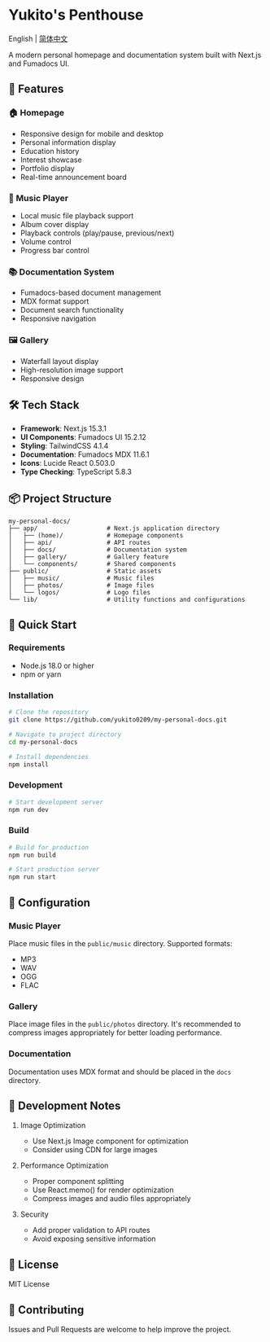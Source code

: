 # Yukito's Penthouse

English | [简体中文](./README.md)

A modern personal homepage and documentation system built with Next.js and Fumadocs UI.

## 🌟 Features

### 🏠 Homepage
- Responsive design for mobile and desktop
- Personal information display
- Education history
- Interest showcase
- Portfolio display
- Real-time announcement board

### 🎵 Music Player
- Local music file playback support
- Album cover display
- Playback controls (play/pause, previous/next)
- Volume control
- Progress bar control

### 📚 Documentation System
- Fumadocs-based document management
- MDX format support
- Document search functionality
- Responsive navigation

### 🖼️ Gallery
- Waterfall layout display
- High-resolution image support
- Responsive design

## 🛠️ Tech Stack

- **Framework**: Next.js 15.3.1
- **UI Components**: Fumadocs UI 15.2.12
- **Styling**: TailwindCSS 4.1.4
- **Documentation**: Fumadocs MDX 11.6.1
- **Icons**: Lucide React 0.503.0
- **Type Checking**: TypeScript 5.8.3

## 📦 Project Structure

```
my-personal-docs/
├── app/                   # Next.js application directory
│   ├── (home)/            # Homepage components
│   ├── api/               # API routes
│   ├── docs/              # Documentation system
│   ├── gallery/           # Gallery feature
│   └── components/        # Shared components
├── public/                # Static assets
│   ├── music/             # Music files
│   ├── photos/            # Image files
│   └── logos/             # Logo files
└── lib/                   # Utility functions and configurations
```

## 🚀 Quick Start

### Requirements

- Node.js 18.0 or higher
- npm or yarn

### Installation

```bash
# Clone the repository
git clone https://github.com/yukito0209/my-personal-docs.git

# Navigate to project directory
cd my-personal-docs

# Install dependencies
npm install
```

### Development

```bash
# Start development server
npm run dev
```

### Build

```bash
# Build for production
npm run build

# Start production server
npm run start
```

## 🔧 Configuration

### Music Player

Place music files in the `public/music` directory. Supported formats:
- MP3
- WAV
- OGG
- FLAC

### Gallery

Place image files in the `public/photos` directory. It's recommended to compress images appropriately for better loading performance.

### Documentation

Documentation uses MDX format and should be placed in the `docs` directory.

## 📝 Development Notes

1. Image Optimization
   - Use Next.js Image component for optimization
   - Consider using CDN for large images

2. Performance Optimization
   - Proper component splitting
   - Use React.memo() for render optimization
   - Compress images and audio files appropriately

3. Security
   - Add proper validation to API routes
   - Avoid exposing sensitive information

## 📄 License

MIT License

## 🤝 Contributing

Issues and Pull Requests are welcome to help improve the project.